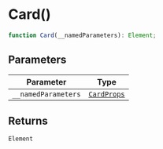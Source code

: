 # Card()

```ts
function Card(__namedParameters): Element;
```

## Parameters

| Parameter           | Type                                      |
| ------------------- | ----------------------------------------- |
| `__namedParameters` | [`CardProps`](../interfaces/CardProps.md) |

## Returns

`Element`
